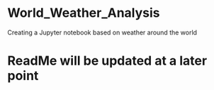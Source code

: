 # World_Weather_Analysis
Creating a Jupyter notebook based on weather around the world 

# ReadMe will be updated at a later point

